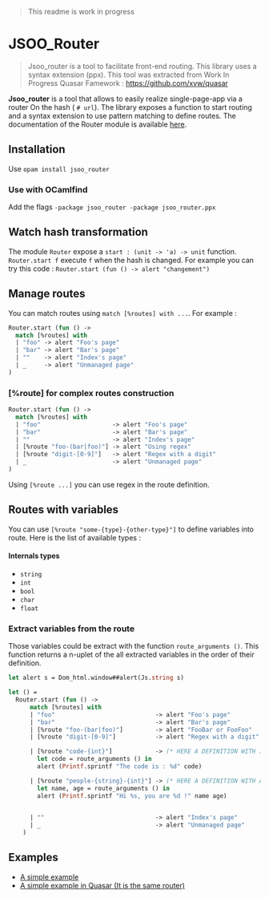 > This readme is work in progress

# JSOO_Router

> Jsoo_router is a tool to facilitate front-end routing. 
> This library uses a syntax extension (ppx). This tool was extracted from Work In Progress
> Quasar Famework : https://github.com/xvw/quasar

**Jsoo_router** is a tool that allows to easily realize single-page-app via a router
On the hash ( `# url`). The library exposes a function to start routing and a syntax 
extension to use pattern matching to define routes. The documentation of the Router module 
is available [here](https://xvw.github.io/jsoo_router/doc/).


## Installation

Use `opam install jsoo_router`

### Use with OCamlfind

Add the flags `-package jsoo_router -package jsoo_router.ppx`

## Watch hash transformation
The module `Router` expose a `start : (unit -> 'a) -> unit` function. `Router.start f` execute
`f` when the hash is changed. For example you can try this code
: `Router.start (fun () -> alert "changement")`

## Manage routes
You can match routes using `match [%routes] with ...`. For example :

```ocaml
Router.start (fun () ->
  match [%routes] with
  | "foo" -> alert "Foo's page"
  | "bar" -> alert "Bar's page"
  | ""    -> alert "Index's page"
  | _     -> alert "Unmanaged page"
)

```

### [%route] for complex routes construction

```ocaml
Router.start (fun () ->
  match [%routes] with
  | "foo"                    -> alert "Foo's page"
  | "bar"                    -> alert "Bar's page"
  | ""                       -> alert "Index's page"
  | [%route "foo-(bar|foo)"] -> alert "Using regex"
  | [%route "digit-[0-9]"]   -> alert "Regex with a digit"
  | _                        -> alert "Unmanaged page"
)
```

Using `[%route ...]` you can use regex in the route definition.


## Routes with variables

You can use `[%route "some-{type}-{other-type}"]` to define variables 
into route. Here is the list of available types :

#### Internals types

-  `string`
-  `int`
-  `bool`
-  `char`
-  `float`

### Extract variables from the route

Those variables could be extract with the function `route_arguments ()`. This function 
returns a n-uplet of the all extracted variables in the order of their definition.

```ocaml
let alert s = Dom_html.window##alert(Js.string s)

let () =
  Router.start (fun () ->
      match [%routes] with
      | "foo"                            -> alert "Foo's page"
      | "bar"                            -> alert "Bar's page"
      | [%route "foo-(bar|foo)"]         -> alert "FooBar or FooFoo"
      | [%route "digit-[0-9]"]           -> alert "Regex with a digit"

      | [%route "code-{int}"]            -> (* HERE A DEFINITION WITH JUST AN INT *)
        let code = route_arguments () in
        alert (Printf.sprintf "The code is : %d" code)

      | [%route "people-{string}-{int}"] -> (* HERE A DEFINITION WITH A STRING AND AN INT *)
        let name, age = route_arguments () in
        alert (Printf.sprintf "Hi %s, you are %d !" name age)

          
      | ""                               -> alert "Index's page"
      | _                                -> alert "Unmanaged page"
    )

```

## Examples

-  [A simple example](https://github.com/xvw/jsoo_router/tree/master/examples/simple-routing)
-  [A simple example in Quasar (It is the same router)](https://github.com/xvw/quasar/tree/master/examples/simple-routing)


